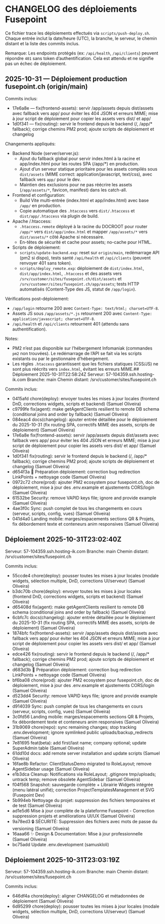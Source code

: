 # CHANGELOG des déploiements Fusepoint

Ce fichier trace les déploiements effectués via `scripts/push-deploy.sh`.
Chaque entrée inclut la date/heure (UTC), la branche, le serveur, le chemin distant et
la liste des commits inclus.

Remarque: Les endpoints protégés (ex: `/api/health`, `/api/clients`) peuvent répondre `401` sans token d’authentification.
Cela est attendu et ne signifie pas un échec de déploiement.

## 2025-10-31 — Déploiement production fusepoint.ch (origin/main)

Commits inclus:
- 17e6a8e — fix(frontend-assets): servir /app/assets depuis dist/assets avec fallback vers app/ pour éviter les 404 JSON et erreurs MIME; mise à jour script de déploiement pour copier les assets vers dist/ et app/
- 1d0f341 — fix(routing): servir le frontend depuis le backend (/, /app/* fallback); corrige chemins PM2 prod; ajoute scripts de déploiement et changelog

Changements appliqués:
- Backend Node (server/server.js):
  - Ajout du fallback global pour servir index.html à la racine et app/index.html pour les routes SPA (/app/*) en production.
  - Ajout d’un serveur statique prioritaire pour les assets compilés sous `dist/assets` (MIME correct: application/javascript, text/css), avec fallback vers `app/` pour le dev.
  - Maintien des exclusions pour ne pas réécrire les assets (`/app/assets/*`, favicon, manifest) dans les catch-all.
- Frontend et configuration:
  - Build Vite multi-entrée (index.html et app/index.html) avec base `/app/` en production.
  - Copie automatique des `.htaccess` vers `dist/.htaccess` et `dist/app/.htaccess` via plugin de build.
- Apache /.htaccess:
  - `.htaccess.remote` déployé à la racine du DOCROOT pour router `/app/*` vers `dist/app/index.html` et mapper `/app/assets/*` vers `dist/assets/*` côté Apache si nécessaire.
  - En-têtes de sécurité et cache pour assets; no-cache pour HTML.
- Scripts de déploiement:
  - `scripts/update-backend.exp`: reset sur `origin/main`, redémarrage API (pm2 si dispo), tests santé `/api/health` et `/api/clients` (peuvent renvoyer 401 sans token).
  - `scripts/deploy_remote.exp`: déploiement de `dist/index.html`, `dist/app/index.html`, `.htaccess` et des assets vers `/srv/customer/sites/fusepoint.ch/dist/assets` et `/srv/customer/sites/fusepoint.ch/app/assets`; tests HTTP automatisés (Content-Type des JS, statut de `/app/login`).

Vérifications post-déploiement:
- `/app/login` retourne 200 avec `Content-Type: text/html; charset=UTF-8`.
- Assets JS sous `/app/assets/*.js` retournent 200 avec `Content-Type: application/javascript; charset=UTF-8`.
- `/api/health` et `/api/clients` retournent 401 (attendu sans authentification).

Notes:
- PM2 n’est pas disponible sur l’hébergement Infomaniak (commandes `pm2` non trouvées). Le redémarrage de l’API se fait via les scripts existants ou par le gestionnaire d’hébergement.
- Les règles `.htaccess` garantissent que les fichiers statiques (CSS/JS) ne sont plus réécrits vers `index.html`, évitant les erreurs MIME.## Déploiement 2025-10-31T22:58:24Z
Serveur: 57-104359.ssh.hosting-ik.com
Branche: main
Chemin distant: /srv/customer/sites/fusepoint.ch

Commits inclus:
- 0415afd chore(deploy): envoyer toutes les mises à jour locales (frontend DnD, corrections widgets, scripts et backend) (Samuel Oliveira)
- c9799fe fix(agent): make getAgentClients resilient to remote DB schema (conditional joins and order by fallback) (Samuel Oliveira)
- 084eac4 docs(changelog): ajouter entrée détaillée pour le déploiement du 2025-10-31 (fix routing SPA, correctifs MIME des assets, scripts de déploiement) (Samuel Oliveira)
- 17e6a8e fix(frontend-assets): servir /app/assets depuis dist/assets avec fallback vers app/ pour éviter les 404 JSON et erreurs MIME; mise à jour script de déploiement pour copier les assets vers dist/ et app/ (Samuel Oliveira)
- 1d0f341 fix(routing): servir le frontend depuis le backend (/, /app/* fallback); corrige chemins PM2 prod; ajoute scripts de déploiement et changelog (Samuel Oliveira)
- d654f3a 🚀 Préparation déploiement: correction bug redirection LinkPoints + nettoyage code (Samuel Oliveira)
- 0972c72 chore(prod): ajouter PM2 ecosystem pour fusepoint.ch, doc de déploiement, mise à jour des .env.example et ajustements CORS/login (Samuel Oliveira)
- 61532be Security: remove VAPID keys file; ignore and provide example (Samuel Oliveira)
- 4ae3f0c Sync: push complet de tous les changements en cours (serveur, scripts, config, vues) (Samuel Oliveira)
- 041d4a0 Landing mobile: marges/espacements sections QR & Projets, fix débordement texte et conteneurs anim responsives (Samuel Oliveira)

## Déploiement 2025-10-31T23:02:40Z
Serveur: 57-104359.ssh.hosting-ik.com
Branche: main
Chemin distant: /srv/customer/sites/fusepoint.ch

Commits inclus:
- 55ccde4 chore(deploy): pousser toutes les mises à jour locales (modale widgets, sélection multiple, DnD, corrections UI/serveur) (Samuel Oliveira)
- b3dc70b chore(deploy): envoyer toutes les mises à jour locales (frontend DnD, corrections widgets, scripts et backend) (Samuel Oliveira)
- d65408d fix(agent): make getAgentClients resilient to remote DB schema (conditional joins and order by fallback) (Samuel Oliveira)
- 6cbfc7c docs(changelog): ajouter entrée détaillée pour le déploiement du 2025-10-31 (fix routing SPA, correctifs MIME des assets, scripts de déploiement) (Samuel Oliveira)
- 1874bfc fix(frontend-assets): servir /app/assets depuis dist/assets avec fallback vers app/ pour éviter les 404 JSON et erreurs MIME; mise à jour script de déploiement pour copier les assets vers dist/ et app/ (Samuel Oliveira)
- edce426 fix(routing): servir le frontend depuis le backend (/, /app/* fallback); corrige chemins PM2 prod; ajoute scripts de déploiement et changelog (Samuel Oliveira)
- d683d3b 🚀 Préparation déploiement: correction bug redirection LinkPoints + nettoyage code (Samuel Oliveira)
- bf6ba08 chore(prod): ajouter PM2 ecosystem pour fusepoint.ch, doc de déploiement, mise à jour des .env.example et ajustements CORS/login (Samuel Oliveira)
- d523dd4 Security: remove VAPID keys file; ignore and provide example (Samuel Oliveira)
- d914039 Sync: push complet de tous les changements en cours (serveur, scripts, config, vues) (Samuel Oliveira)
- 3c0fd56 Landing mobile: marges/espacements sections QR & Projets, fix débordement texte et conteneurs anim responsives (Samuel Oliveira)
- 31b9069 chore(repo): sync remaining changes; stop tracking .env.development; ignore symlinked public uploads/backup_redirects (Samuel Oliveira)
- 7e81695 feat(beta): add first/last name; company optional; update SuperAdmin table (Samuel Oliveira)
- 61dd10d docs: add remote server installation and update scripts (Samuel Oliveira)
- 16fae8b Refactor: ClientStatusDemo migrated to RoleLayout; remove AgentSidebar usage (Samuel Oliveira)
- e1b3dca Cleanup: Notifications via RoleLayout; .gitignore tmp/uploads; untrack temp; remove obsolete AgentSidebar (Samuel Oliveira)
- f04f568 Snapshot: sauvegarde complète + Librairie Widgets intégrée (menu latéral unifié); correction ProjectTemplatesManagement et SVG (Fusepoint Dev)
- 5b994eb Nettoyage du projet: suppression des fichiers temporaires et de test (Samuel Oliveira)
- ad1e5d6 Mise à jour complète de la plateforme Fusepoint - Correction suppression projets et améliorations UI/UX (Samuel Oliveira)
- 9a78ed3 🔒 SÉCURITÉ: Suppression des fichiers avec mots de passe du versioning (Samuel Oliveira)
- 16aaa66 ✨ Design & Documentation: Mise à jour professionnelle (Samuel Oliveira)
- bc75add Update .env.development (samuskloli)

## Déploiement 2025-10-31T23:03:19Z
Serveur: 57-104359.ssh.hosting-ik.com
Branche: main
Chemin distant: /srv/customer/sites/fusepoint.ch

Commits inclus:
- 646df4a chore(deploy): aligner CHANGELOG et métadonnées de déploiement (Samuel Oliveira)
- 6d95299 chore(deploy): pousser toutes les mises à jour locales (modale widgets, sélection multiple, DnD, corrections UI/serveur) (Samuel Oliveira)

